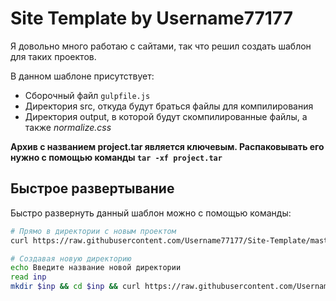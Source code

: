 # Site Template by Username77177
Я довольно много работаю с сайтами, так что решил создать шаблон для таких проектов.

В данном шаблоне присутствует:
* Сборочный файл `gulpfile.js`
* Директория src, откуда будут браться файлы для компилирования
* Директория output, в которой будут скомпилированные файлы, а также *normalize.css*

**Архив с названием project.tar является ключевым. Распаковывать его нужно с помощью команды `tar -xf project.tar`**

## Быстрое развертывание
Быстро развернуть данный шаблон можно с помощью команды:

```bash
# Прямо в директории с новым проектом
curl https://raw.githubusercontent.com/Username77177/Site-Template/master/project.tar --output project.tar && tar -xf project.tar && rm project.tar

# Создавая новую директорию
echo Введите название новой директории
read inp
mkdir $inp && cd $inp && curl https://raw.githubusercontent.com/Username77177/Site-Template/master/project.tar --output project.tar && tar -xf project.tar && rm project.tar
```
